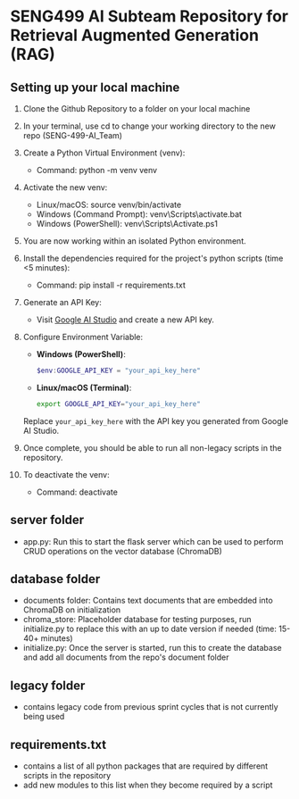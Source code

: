# SENG499 AI Subteam Repository for Retrieval Augmented Generation (RAG)

## Setting up your local machine
1. Clone the Github Repository to a folder on your local machine
2. In your terminal, use cd to change your working directory to the new repo (SENG-499-AI_Team)
3. Create a Python Virtual Environment (venv):
	- Command: python -m venv venv
4. Activate the new venv:
	- Linux/macOS: source venv/bin/activate
	- Windows (Command Prompt): venv\Scripts\activate.bat
	- Windows (PowerShell): venv\Scripts\Activate.ps1
5. You are now working within an isolated Python environment.
6. Install the dependencies required for the project's python scripts (time <5 minutes):
	- Command: pip install -r requirements.txt
7. Generate an API Key:
   - Visit [Google AI Studio](https://aistudio.google.com/app/apikey) and create a new API key.

8. Configure Environment Variable:
   - **Windows (PowerShell)**:
     ```powershell
     $env:GOOGLE_API_KEY = "your_api_key_here"
     ```
   - **Linux/macOS (Terminal)**:
     ```bash
     export GOOGLE_API_KEY="your_api_key_here"
     ```

   Replace `your_api_key_here` with the API key you generated from Google AI Studio.
9. Once complete, you should be able to run all non-legacy scripts in the repository.
10. To deactivate the venv:
	- Command: deactivate

## server folder
- app.py: Run this to start the flask server which can be used to perform CRUD operations on the vector database (ChromaDB)

## database folder
- documents folder: Contains text documents that are embedded into ChromaDB on initialization
- chroma_store: Placeholder database for testing purposes, run initialize.py to replace this with an up to date version if needed (time: 15-40+ minutes)
- initialize.py: Once the server is started, run this to create the database and add all documents from the repo's document folder

## legacy folder
- contains legacy code from previous sprint cycles that is not currently being used

## requirements.txt
- contains a list of all python packages that are required by different scripts in the repository
- add new modules to this list when they become required by a script
